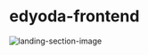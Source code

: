 # edyoda-frontend

![landing-section-image](https://user-images.githubusercontent.com/122285071/218453048-8c6a173b-446b-4416-a5d7-975f7662b261.png)
